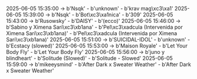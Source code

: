 2025-06-05 15:35:00 -> b'Nsqk' - b'unknown' - b'krav mag\xc3\xa1'
2025-06-05 15:39:00 -> b'Nsqk' - b'Bot\xc3\xa1nica' - b'309'
2025-06-05 15:43:00 -> b'Rusowsky' - b'DAISY' - b'(ecco)'
2025-06-05 15:46:00 -> b'Sabino y Ximena Sari\xc3\xb1ana' - b'Pel\xc3\xadcula (Intervenida por Ximena Sari\xc3\xb1ana)' - b'Pel\xc3\xadcula (Intervenida por Ximena Sari\xc3\xb1ana)'
2025-06-05 15:51:00 -> b'SUICIDAL-IDOL' - b'unknown' - b'Ecstacy (slowed)'
2025-06-05 15:53:00 -> b'Maison Royale' - b'Let Your Body Fly' - b'Let Your Body Fly'
2025-06-05 15:56:00 -> b'juno y blindheart' - b'Solitude (Slowed)' - b'Solitude - Slowed'
2025-06-05 15:59:00 -> b'mikeeysmind' - b'After Dark x Sweater Weather' - b'After Dark x Sweater Weather'
